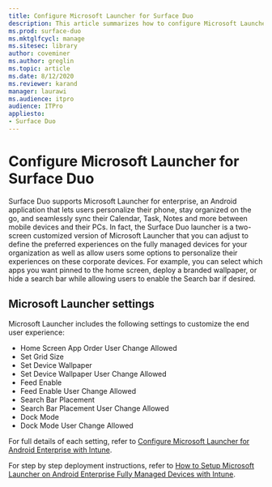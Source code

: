 ```yaml
---
title: Configure Microsoft Launcher for Surface Duo
description: This article summarizes how to configure Microsoft Launcher for managed devices in commercial environments. 
ms.prod: surface-duo
ms.mktglfcycl: manage
ms.sitesec: library
author: coveminer
ms.author: greglin
ms.topic: article
ms.date: 8/12/2020
ms.reviewer: karand
manager: laurawi
ms.audience: itpro
audience: ITPro
appliesto:
- Surface Duo
---
```


# Configure Microsoft Launcher for Surface Duo

Surface Duo supports Microsoft Launcher for enterprise, an Android application that lets users personalize their phone, stay organized on the go, and seamlessly sync their Calendar, Task, Notes and more between mobile devices and their PCs. In fact, the Surface Duo launcher is a two-screen customized version of  Microsoft Launcher that you can adjust to define the preferred experiences on the fully managed devices for your organization as well as allow users some options to personalize their experiences on these corporate devices. For example, you can select which apps you want pinned to the home screen, deploy a branded wallpaper, or hide a search bar while allowing users to enable the Search bar if desired.

## Microsoft Launcher settings

Microsoft Launcher includes the following settings to customize the end user experience:


- Home Screen App Order User Change Allowed
- Set Grid Size
- Set Device Wallpaper
- Set Device Wallpaper User Change Allowed
- Feed Enable
- Feed Enable User Change Allowed
- Search Bar Placement
- Search Bar Placement User Change Allowed
- Dock Mode
- Dock Mode User Change Allowed

For full details of each setting, refer to [Configure Microsoft Launcher for Android Enterprise with Intune](https://docs.microsoft.com/mem/intune/apps/configure-microsoft-launcher).

For step by step deployment instructions, refer to [How to Setup Microsoft Launcher on Android Enterprise Fully Managed Devices with Intune](https://techcommunity.microsoft.com/t5/intune-customer-success/how-to-setup-microsoft-launcher-on-android-enterprise-fully/ba-p/1482134).
